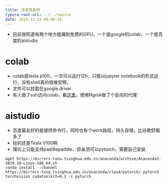 ```yaml
---
title: 百度真香啊
typora-root-url: ../../source
date: 2019-12-15 00:08:16
---
```


- 目前我知道有两个地方能薅到免费的GPU，一个是google的colab，一个是百度的aistudio
  
# colab

- colab是tesla p100，一次可以运行12h，只能以jupyter notebook的形式运行，没有shell真的很难受啊，
- 文件可以挂载在google driver
- 有人做了ssh访问colab，看[这里](https://imadelhanafi.com/posts/google_colal_server/)，使用Ngrok做了个反向的代理

# aistudio
- 百度最友好的是提供命令行，同时也有个work路径，持久存储，比谷歌舒服多了
- 给的还是Tesla V100啊
- 理论上只能支持paddlepaddle，但亲测可以pytorch，需要自己安装

```shell
wget https://mirrors.tuna.tsinghua.edu.cn/anaconda/archive/Anaconda3-2019.10-Linux-x86_64.sh
conda install --channel https://mirrors.tuna.tsinghua.edu.cn/anaconda/cloud/pytorch/ pytorch torchvision cudatoolkit=9.2 -c pytorch
```